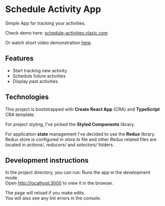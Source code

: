# Schedule Activity App

Simple App for tracking your activities.

Check demo here: [schedule-activities.vlazic.com](https://schedule-activities.vlazic.com/)

Or watch short video demonstration [here](./demo.mp4).

## Features

- Start tracking new activity
- Schedule future activities
- Display past activities

## Technologies

This project is bootstrapped with **Create React App** (CRA) and **TypeScript** CRA template.

For project styling, I've picked the **Styled Components** library.

For application **state** management I've decided to use the **Redux** library. Redux store is configured in _store.ts_ file and other Redux related files are located in _actions/_, _reducers/_ and _selectors/_ folders.

## Development instructions

In the project directory, you can run:
Runs the app in the development mode.\
Open [http://localhost:3000](http://localhost:3000) to view it in the browser.

The page will reload if you make edits.\
You will also see any lint errors in the console.
